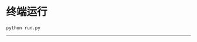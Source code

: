 # 终端运行

```shell
python run.py
```
**************************************************************************************************************************************************************************************************************************************************************************************************************************************************************************************************************************************************************************************************************************************************************************************************************************************************************************************************************************************************************************************************************************************************************************************************************************************************************************************************************************************************************************************************************************************************************************************************************************************************************